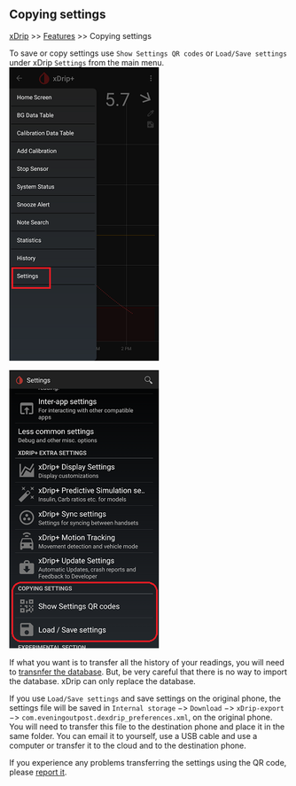 ## Copying settings  
[xDrip](../README.md) >> [Features](./Features_page.md) >> Copying settings    
  
To save or copy settings use `Show Settings QR codes` or `Load/Save settings` under xDrip `Settings` from the main menu.  
![](./images/Settings.png)  
  
![](./images/CopyingSettings.png)  
  
If what you want is to transfer all the history of your readings, you will need to [transnfer the database](./New-Phone.md).  But, be very careful that there is no way to import the database.  xDrip can only replace the database.  
  
If you use `Load/Save settings` and save settings on the original phone, the settings file will be saved in `Internal storage` &#8722;> `Download` &#8722;> `xDrip-export` &#8722;> `com.eveningoutpost.dexdrip_preferences.xml`, on the original phone.  You will need to transfer this file to the destination phone and place it in the same folder.  You can email it to yourself, use a USB cable and use a computer or transfer it to the cloud and to the destination phone.  
  
If you experience any problems transferring the settings using the QR code, please [report it](./Contact.md).  
  
  
